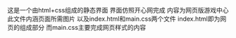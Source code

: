 这是一个由html+css组成的静态界面
界面仿照开心网完成
内容为网页版游戏中心
此文件内涵页面所需图片
以及index.html和main.css两个文件
index.html即为网页的组成部分
而main.css主要完成网页样式的内容

